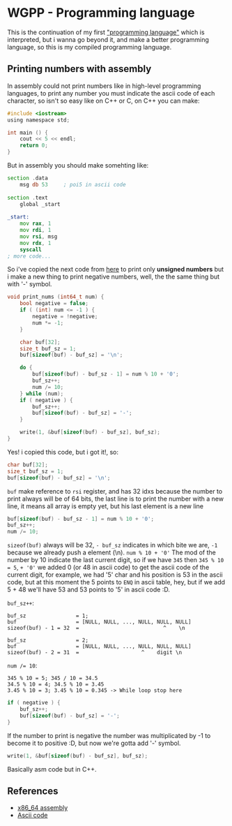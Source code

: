 # WGPP - Programming language

This is the continuation of my first ["programming language"](https://github.com/jdpmm/wgdi) which is interpreted, but i wanna go beyond it, and make a better programming language, so this is my compiled programming language.

## Printing numbers with assembly

In assembly could not print numbers like in high-level programming languages, to print any number you must indicate the ascii code of each character, so isn't so easy like on C++ or C, on C++ you can make:

```c
#include <iostream>
using namespace std;

int main () {
    cout << 5 << endl;
    return 0;
}
```

But in assembly you should make somehting like:

```asm
section .data
	msg db 53     ; poi5 in ascii code
 
section .text
	global _start
 
_start:
    mov rax, 1
    mov rdi, 1
    mov rsi, msg
	mov rdx, 1
    syscall
; more code...
```

So i've copied the next code from [here](https://youtu.be/8QP2fDBIxjM?list=PLpM-Dvs8t0VbMZA7wW9aR3EtBqe2kinu4&t=4552) to print only **unsigned numbers** but i make a new thing to print negative numbers, well, the the same thing but with '-' symbol.

```cpp
void print_nums (int64_t num) {
    bool negative = false;
    if ( (int) num <= -1 ) {
        negative = !negative;
        num *= -1;
    }

    char buf[32];
    size_t buf_sz = 1;
    buf[sizeof(buf) - buf_sz] = '\n';

    do {
        buf[sizeof(buf) - buf_sz - 1] = num % 10 + '0';
        buf_sz++;
        num /= 10;
    } while (num);
    if ( negative ) {
        buf_sz++;
        buf[sizeof(buf) - buf_sz] = '-';
    }

    write(1, &buf[sizeof(buf) - buf_sz], buf_sz);
}
```
Yes! i copied this code, but i got it!, so:

```cpp
char buf[32];
size_t buf_sz = 1;
buf[sizeof(buf) - buf_sz] = '\n';
```

`buf` make reference to `rsi` register, and has 32 idxs because the number to print always will be of 64 bits, the last line is to print the number with a new line, it means all array is empty yet, but his last element is a new line

```cpp
buf[sizeof(buf) - buf_sz - 1] = num % 10 + '0';
buf_sz++;
num /= 10;
```

`sizeof(buf)` always will be 32, `- buf_sz` indicates in which bite we are, `-1` because we already push a element (\n).
`num % 10 + '0'` The mod of the number by 10 indicate the last current digit, so if we have `345` then `345 % 10 = 5`, `+ '0'` we added 0 (or 48 in ascii code) to get the ascii code of the current digit, for example, we had '5' char and his position is 53 in the ascii code, but at this moment the 5 points to `ENQ` in ascii table, hey, but if we add 5 + 48 we'll have 53 and 53 points to '5' in ascii code :D.

`buf_sz++`:

```
buf_sz                = 1;
buf                   = [NULL, NULL, ..., NULL, NULL, NULL]
sizeof(buf) - 1 = 32  =                           ^    \n

buf_sz                = 2;
buf                   = [NULL, NULL, ..., NULL, NULL, NULL]
sizeof(buf) - 2 = 31  =                    ^    digit \n
```

 `num /= 10`:

```
345 % 10 = 5; 345 / 10 = 34.5
34.5 % 10 = 4; 34.5 % 10 = 3.45
3.45 % 10 = 3; 3.45 % 10 = 0.345 -> While loop stop here
```

```cpp
if ( negative ) {
	buf_sz++;
	buf[sizeof(buf) - buf_sz] = '-';
}
```

If the number to print is negative the number was multiplicated by -1 to become it to positive :D, but now we're gotta add '-' symbol.

```cpp
write(1, &buf[sizeof(buf) - buf_sz], buf_sz);
```

Basically asm code but in C++.

## References

* [x86_64 assembly](https://en.wikipedia.org/wiki/X86_assembly_language)
* [Ascii code](https://elcodigoascii.com.ar/)
